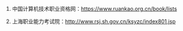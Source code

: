 1. 中国计算机技术职业资格网：https://www.ruankao.org.cn/book/lists

2. 上海职业能力考试院：http://www.rsj.sh.gov.cn/ksyzc/index801.jsp